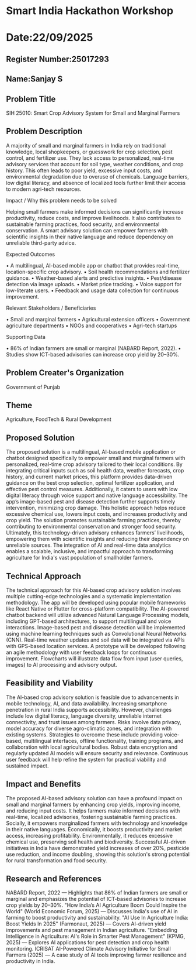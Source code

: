 # Smart India Hackathon Workshop
# Date:22/09/2025
## Register Number:25017293
## Name:Sanjay S
## Problem Title
SIH 25010: Smart Crop Advisory System for Small and Marginal Farmers
## Problem Description
A majority of small and marginal farmers in India rely on traditional knowledge, local shopkeepers, or guesswork for crop selection, pest control, and fertilizer use. They lack access to personalized, real-time advisory services that account for soil type, weather conditions, and crop history. This often leads to poor yield, excessive input costs, and environmental degradation due to overuse of chemicals. Language barriers, low digital literacy, and absence of localized tools further limit their access to modern agri-tech resources.

Impact / Why this problem needs to be solved

Helping small farmers make informed decisions can significantly increase productivity, reduce costs, and improve livelihoods. It also contributes to sustainable farming practices, food security, and environmental conservation. A smart advisory solution can empower farmers with scientific insights in their native language and reduce dependency on unreliable third-party advice.

Expected Outcomes

• A multilingual, AI-based mobile app or chatbot that provides real-time, location-specific crop advisory.
• Soil health recommendations and fertilizer guidance.
• Weather-based alerts and predictive insights.
• Pest/disease detection via image uploads.
• Market price tracking.
• Voice support for low-literate users.
• Feedback and usage data collection for continuous improvement.

Relevant Stakeholders / Beneficiaries

• Small and marginal farmers
• Agricultural extension officers
• Government agriculture departments
• NGOs and cooperatives
• Agri-tech startups

Supporting Data

• 86% of Indian farmers are small or marginal (NABARD Report, 2022).
• Studies show ICT-based advisories can increase crop yield by 20–30%.

## Problem Creater's Organization
Government of Punjab

## Theme
Agriculture, FoodTech & Rural Development

## Proposed Solution
The proposed solution is a multilingual, AI-based mobile application or chatbot designed specifically to empower small and marginal farmers with personalized, real-time crop advisory tailored to their local conditions. By integrating critical inputs such as soil health data, weather forecasts, crop history, and current market prices, this platform provides data-driven guidance on the best crop selection, optimal fertilizer application, and effective pest control measures. Additionally, it caters to users with low digital literacy through voice support and native language accessibility. The app’s image-based pest and disease detection further supports timely intervention, minimizing crop damage. This holistic approach helps reduce excessive chemical use, lowers input costs, and increases productivity and crop yield. The solution promotes sustainable farming practices, thereby contributing to environmental conservation and stronger food security. Ultimately, this technology-driven advisory enhances farmers’ livelihoods, empowering them with scientific insights and reducing their dependency on unreliable sources. The integration of AI and real-time data analytics enables a scalable, inclusive, and impactful approach to transforming agriculture for India's vast population of smallholder farmers.

## Technical Approach
The technical approach for this AI-based crop advisory solution involves multiple cutting-edge technologies and a systematic implementation methodology. The app will be developed using popular mobile frameworks like React Native or Flutter for cross-platform compatibility. The AI-powered chatbot backend will utilize advanced Natural Language Processing models, including GPT-based architectures, to support multilingual and voice interactions. Image-based pest and disease detection will be implemented using machine learning techniques such as Convolutional Neural Networks (CNN). Real-time weather updates and soil data will be integrated via APIs with GPS-based location services. A prototype will be developed following an agile methodology with user feedback loops for continuous improvement. Flowcharts will illustrate data flow from input (user queries, images) to AI processing and advisory output.

## Feasibility and Viability

The AI-based crop advisory solution is feasible due to advancements in mobile technology, AI, and data availability. Increasing smartphone penetration in rural India supports accessibility. However, challenges include low digital literacy, language diversity, unreliable internet connectivity, and trust issues among farmers. Risks involve data privacy, model accuracy for diverse agro-climatic zones, and integration with existing systems. Strategies to overcome these include providing voice-based, multilingual interfaces, offline functionality, training programs, and collaboration with local agricultural bodies. Robust data encryption and regularly updated AI models will ensure security and relevance. Continuous user feedback will help refine the system for practical viability and sustained impact.

## Impact and Benefits
The proposed AI-based advisory solution can have a profound impact on small and marginal farmers by enhancing crop yields, improving income, and reducing input costs. It helps farmers make informed decisions with real-time, localized advisories, fostering sustainable farming practices. Socially, it empowers marginalized farmers with technology and knowledge in their native languages. Economically, it boosts productivity and market access, increasing profitability. Environmentally, it reduces excessive chemical use, preserving soil health and biodiversity. Successful AI-driven initiatives in India have demonstrated yield increases of over 20%, pesticide use reduction, and income doubling, showing this solution's strong potential for rural transformation and food security.


## Research and References
NABARD Report, 2022 — Highlights that 86% of Indian farmers are small or marginal and emphasizes the potential of ICT-based advisories to increase crop yields by 20–30%.
"How India’s AI Agriculture Boom Could Inspire the World" (World Economic Forum, 2025) — Discusses India's use of AI in farming to boost productivity and sustainability.
"AI Use In Agriculture India: Boost Yields In 2025" (Farmonaut, 2025) — Covers AI-driven yield improvements and pest management in Indian agriculture. 
"Embedding Intelligence in Agriculture: AI's Role in Smarter Pest Management" (KPMG, 2025) — Explores AI applications for pest detection and crop health monitoring. 
ICRISAT AI-Powered Climate Advisory Initiative for Small Farmers (2025) — A case study of AI tools improving farmer resilience and productivity in India.

